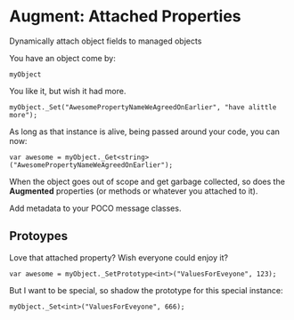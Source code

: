 # Augment: Attached Properties
Dynamically attach object fields to managed objects

You have an object come by:

`myObject`

You like it, but wish it had more.

`myObject._Set("AwesomePropertyNameWeAgreedOnEarlier", "have alittle more");`

As long as that instance is alive, being passed around your code, you can now:

`var awesome = myObject._Get<string>("AwesomePropertyNameWeAgreedOnEarlier");`

When the object goes out of scope and get garbage collected, so does the **Augmented** properties (or methods or whatever you attached to it).

Add metadata to your POCO message classes.

## Protoypes

Love that attached property? Wish everyone could enjoy it?

`var awesome = myObject._SetPrototype<int>("ValuesForEveyone", 123);`

But I want to be special, so shadow the prototype for this special instance:

`myObject._Set<int>("ValuesForEveyone", 666);`

